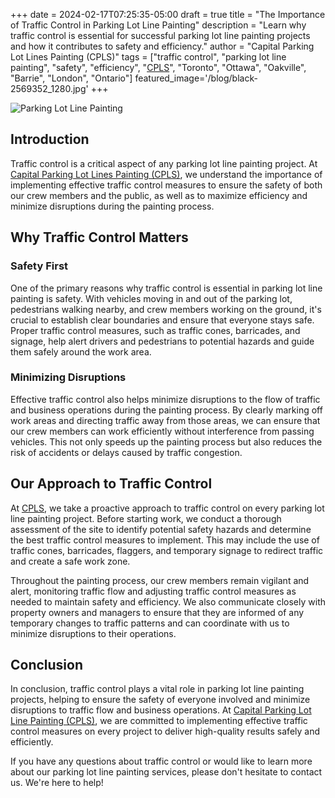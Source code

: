 +++
date = 2024-02-17T07:25:35-05:00
draft = true
title = "The Importance of Traffic Control in Parking Lot Line Painting"
description = "Learn why traffic control is essential for successful parking lot line painting projects and how it contributes to safety and efficiency."
author = "Capital Parking Lot Lines Painting (CPLS)"
tags = ["traffic control", "parking lot line painting", "safety", "efficiency", "[CPLS](https://capitalpaintingservices.ca/)", "Toronto", "Ottawa", "Oakville", "Barrie", "London", "Ontario"]
featured_image='/blog/black-2569352_1280.jpg'
+++

![Parking Lot Line Painting](/blog/path.png "Quality Line Painting from CPLS")

## Introduction

Traffic control is a critical aspect of any parking lot line painting project. At [Capital Parking Lot Lines Painting (CPLS)](https://capitalpaintingservices.ca/), we understand the importance of implementing effective traffic control measures to ensure the safety of both our crew members and the public, as well as to maximize efficiency and minimize disruptions during the painting process.

## Why Traffic Control Matters

### Safety First

One of the primary reasons why traffic control is essential in parking lot line painting is safety. With vehicles moving in and out of the parking lot, pedestrians walking nearby, and crew members working on the ground, it's crucial to establish clear boundaries and ensure that everyone stays safe. Proper traffic control measures, such as traffic cones, barricades, and signage, help alert drivers and pedestrians to potential hazards and guide them safely around the work area.

### Minimizing Disruptions

Effective traffic control also helps minimize disruptions to the flow of traffic and business operations during the painting process. By clearly marking off work areas and directing traffic away from those areas, we can ensure that our crew members can work efficiently without interference from passing vehicles. This not only speeds up the painting process but also reduces the risk of accidents or delays caused by traffic congestion.

## Our Approach to Traffic Control

At [CPLS](https://capitalpaintingservices.ca/), we take a proactive approach to traffic control on every parking lot line painting project. Before starting work, we conduct a thorough assessment of the site to identify potential safety hazards and determine the best traffic control measures to implement. This may include the use of traffic cones, barricades, flaggers, and temporary signage to redirect traffic and create a safe work zone.

Throughout the painting process, our crew members remain vigilant and alert, monitoring traffic flow and adjusting traffic control measures as needed to maintain safety and efficiency. We also communicate closely with property owners and managers to ensure that they are informed of any temporary changes to traffic patterns and can coordinate with us to minimize disruptions to their operations.

## Conclusion

In conclusion, traffic control plays a vital role in parking lot line painting projects, helping to ensure the safety of everyone involved and minimize disruptions to traffic flow and business operations. At [Capital Parking Lot Line Painting (CPLS)](https://capitalpaintingservices.ca/), we are committed to implementing effective traffic control measures on every project to deliver high-quality results safely and efficiently.

If you have any questions about traffic control or would like to learn more about our parking lot line painting services, please don't hesitate to contact us. We're here to help!
